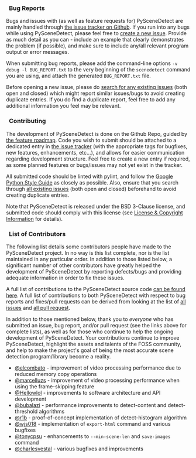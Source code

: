 

### <span class="fa fa-bug"></span>&nbsp; Bug Reports

Bugs and issues with (as well as feature requests for) PySceneDetect are mainly handled through [the issue tracker on Github](https://github.com/Breakthrough/PySceneDetect/issues).  If you run into any bugs while using PySceneDetect, please feel free to [create a new issue](https://github.com/Breakthrough/PySceneDetect/issues/new).  Provide as much detail as you can - include an example that clearly demonstrates the problem (if possible), and make sure to include any/all relevant program output or error messages.

When submitting bug reports, please add the command-line options `-v debug -l BUG_REPORT.txt` to the very beginning of the `scenedetect` command you are using, and attach the generated `BUG_REPORT.txt` file.

Before opening a new issue, please do [search for any existing issues](https://github.com/Breakthrough/PySceneDetect/issues?q=) (both open and closed) which might report similar issues/bugs to avoid creating duplicate entries.  If you do find a duplicate report, feel free to add any additional information you feel may be relevant.


### <span class="fa fa-cogs"></span>&nbsp; Contributing

The development of PySceneDetect is done on the Github Repo, guided by [the feature roadmap](features.md).  Code you wish to submit should be attached to a dedicated entry in [the issue tracker](https://github.com/Breakthrough/PySceneDetect/issues?q=) (with the appropriate tags for bugfixes, new features, enhancements, etc...), and allows for easier communication regarding development structure.  Feel free to create a new entry if required, as some planned features or bugs/issues may not yet exist in the tracker.

All submitted code should be linted with pylint, and follow the [Google Python Style Guide](https://google.github.io/styleguide/pyguide.html) as closely as possible.  Also, ensure that you search through [all existing issues](https://github.com/Breakthrough/PySceneDetect/issues?q=) (both open and closed) beforehand to avoid creating duplicate entries.

Note that PySceneDetect is released under the BSD 3-Clause license, and submitted code should comply with this license (see [License & Copyright Information](copyright.md) for details).


### <span class="fa fa-users"></span>&nbsp; List of Contributors

The following list details some contributors people have made to the PySceneDetect project. In no way is this list complete, nor is the list maintained in any particular order. In addition to those listed below, a significant number of other contributors have greatly helped the development of PySceneDetect by reporting defects/bugs and providing adequate information in order to fix these issues.

A full list of contributions to the PySceneDetect source code [can be found here](https://github.com/Breakthrough/PySceneDetect/graphs/contributors).  A full list of contributions to both PySceneDetect with respect to bug reports and fixes/pull requests can be derived from looking at the list of [all issues](https://github.com/Breakthrough/PySceneDetect/issues?utf8=%E2%9C%93&q=is%3Aissue) and [all pull request](https://github.com/Breakthrough/PySceneDetect/pulls?utf8=%E2%9C%93&q=is%3Apr+).

In addition to those mentioned below, thank you to *everyone* who has submitted an issue, bug report, and/or pull request (see the links above for complete lists), as well as for those who continue to help the ongoing development of PySceneDetect.  Your contributions continue to improve PySceneDetect, highlight the assets and talents of the FOSS community, and help to make the project's goal of being the most accurate scene detection program/library become a reality.

 * [@elcombato](https://github.com/elcombato) - improvement of video processing performance due to reduced memory copy operations
 * [@marcelluzs](https://github.com/marcelluzs) - improvement of video processing performance when using the frame-skipping feature
 * [@Hellowlol](https://github.com/Hellowlol) - improvements to software architecture and API development
 * [@bubalazi](https://github.com/bubalazi) - performance improvements to detect-content and detect-threshold algorithms
 * [@r1b](https://github.com/r1b) - proof-of-concept implementation of detect-histogram algorithm
 * [@wjs018](https://github.com/wjs018) - implementation of `export-html` command and various bugfixes
 * [@tonycpsu](https://github.com/tonycpsu) - enhancements to `--min-scene-len` and `save-images` command
 * [@charlesvestal](https://github.com/charlesvestal) - various bugfixes and improvements

